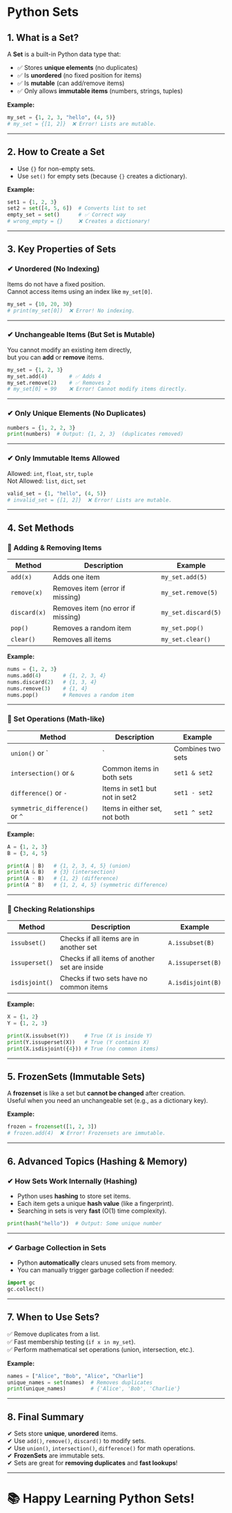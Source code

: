 # Python Sets

## 1. What is a Set?

A **Set** is a built-in Python data type that:
- ✅ Stores **unique elements** (no duplicates)
- ✅ Is **unordered** (no fixed position for items)
- ✅ Is **mutable** (can add/remove items)
- ✅ Only allows **immutable items** (numbers, strings, tuples)

**Example:**

```python
my_set = {1, 2, 3, "hello", (4, 5)}
# my_set = {[1, 2]}  ❌ Error! Lists are mutable.
```

---

## 2. How to Create a Set

- Use `{}` for non-empty sets.
- Use `set()` for empty sets (because `{}` creates a dictionary).

**Example:**

```python
set1 = {1, 2, 3}
set2 = set([4, 5, 6])  # Converts list to set
empty_set = set()      # ✅ Correct way
# wrong_empty = {}     ❌ Creates a dictionary!
```

---

## 3. Key Properties of Sets

### ✔ Unordered (No Indexing)

Items do not have a fixed position.  
Cannot access items using an index like `my_set[0]`.

```python
my_set = {10, 20, 30}
# print(my_set[0])  ❌ Error! No indexing.
```

---

### ✔ Unchangeable Items (But Set is Mutable)

You cannot modify an existing item directly,  
but you can **add** or **remove** items.

```python
my_set = {1, 2, 3}
my_set.add(4)       # ✅ Adds 4
my_set.remove(2)    # ✅ Removes 2
# my_set[0] = 99    ❌ Error! Cannot modify items directly.
```

---

### ✔ Only Unique Elements (No Duplicates)

```python
numbers = {1, 2, 2, 3}
print(numbers)  # Output: {1, 2, 3}  (duplicates removed)
```

---

### ✔ Only Immutable Items Allowed

Allowed: `int`, `float`, `str`, `tuple`  
Not Allowed: `list`, `dict`, `set`

```python
valid_set = {1, "hello", (4, 5)}
# invalid_set = {[1, 2]}  ❌ Error! Lists are mutable.
```

---

## 4. Set Methods

### 🔹 Adding & Removing Items

| Method      | Description                         | Example               |
|-------------|-------------------------------------|-----------------------|
| `add(x)`    | Adds one item                       | `my_set.add(5)`        |
| `remove(x)` | Removes item (error if missing)      | `my_set.remove(5)`     |
| `discard(x)`| Removes item (no error if missing)   | `my_set.discard(5)`    |
| `pop()`     | Removes a random item                | `my_set.pop()`         |
| `clear()`   | Removes all items                    | `my_set.clear()`       |

**Example:**

```python
nums = {1, 2, 3}
nums.add(4)       # {1, 2, 3, 4}
nums.discard(2)   # {1, 3, 4}
nums.remove(3)    # {1, 4}
nums.pop()        # Removes a random item
```

---

### 🔹 Set Operations (Math-like)

| Method                     | Description                      | Example               |
|-----------------------------|----------------------------------|------------------------|
| `union()` or `|`            | Combines two sets                | `set1.union(set2)`      |
| `intersection()` or `&`     | Common items in both sets        | `set1 & set2`           |
| `difference()` or `-`       | Items in set1 but not in set2     | `set1 - set2`           |
| `symmetric_difference()` or `^` | Items in either set, not both | `set1 ^ set2`           |

**Example:**

```python
A = {1, 2, 3}
B = {3, 4, 5}

print(A | B)   # {1, 2, 3, 4, 5} (union)
print(A & B)   # {3} (intersection)
print(A - B)   # {1, 2} (difference)
print(A ^ B)   # {1, 2, 4, 5} (symmetric difference)
```

---

### 🔹 Checking Relationships

| Method          | Description                           | Example             |
|------------------|---------------------------------------|---------------------|
| `issubset()`     | Checks if all items are in another set| `A.issubset(B)`      |
| `issuperset()`   | Checks if all items of another set are inside | `A.issuperset(B)` |
| `isdisjoint()`   | Checks if two sets have no common items| `A.isdisjoint(B)`   |

**Example:**

```python
X = {1, 2}
Y = {1, 2, 3}

print(X.issubset(Y))     # True (X is inside Y)
print(Y.issuperset(X))   # True (Y contains X)
print(X.isdisjoint({4})) # True (no common items)
```

---

## 5. FrozenSets (Immutable Sets)

A **frozenset** is like a set but **cannot be changed** after creation.  
Useful when you need an unchangeable set (e.g., as a dictionary key).

**Example:**

```python
frozen = frozenset([1, 2, 3])
# frozen.add(4)  ❌ Error! Frozensets are immutable.
```

---

## 6. Advanced Topics (Hashing & Memory)

### ✔ How Sets Work Internally (Hashing)

- Python uses **hashing** to store set items.
- Each item gets a unique **hash value** (like a fingerprint).
- Searching in sets is very **fast** (O(1) time complexity).

```python
print(hash("hello"))  # Output: Some unique number
```

---

### ✔ Garbage Collection in Sets

- Python **automatically** clears unused sets from memory.
- You can manually trigger garbage collection if needed:

```python
import gc
gc.collect()
```

---

## 7. When to Use Sets?

✅ Remove duplicates from a list.  
✅ Fast membership testing (`if x in my_set`).  
✅ Perform mathematical set operations (union, intersection, etc.).

**Example:**

```python
names = ["Alice", "Bob", "Alice", "Charlie"]
unique_names = set(names)  # Removes duplicates
print(unique_names)        # {'Alice', 'Bob', 'Charlie'}
```

---

## 8. Final Summary

✔ Sets store **unique**, **unordered** items.  
✔ Use `add()`, `remove()`, `discard()` to modify sets.  
✔ Use `union()`, `intersection()`, `difference()` for math operations.  
✔ **FrozenSets** are immutable sets.  
✔ Sets are great for **removing duplicates** and **fast lookups**!

---

# 📚 Happy Learning Python Sets!
